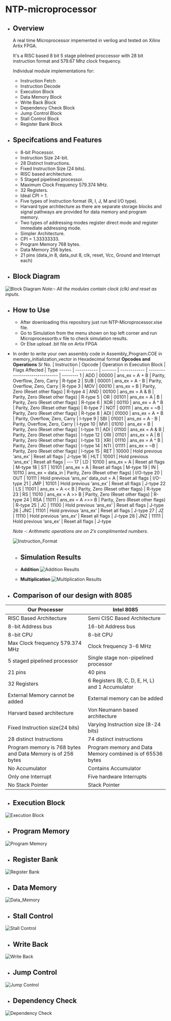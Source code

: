 # NTP-microprocessor



* ## Overview
  
  A real time Microprocessor impemented in verilog and tested on Xilinx Artix FPGA.
  
  It's a RISC based 8 bit 5 stage pilelined proccessor with 28 bit instruction format and 579.67 Mhz clock frequency.
  
  Individual module implementations for:
  * Instruction Fetch
  * Instruction Decode
  * Execution Block
  * Data Memory Block
  * Write Back Block
  * Dependency Check Block
  * Jump Control Block
  * Stall Control Block
  * Register Bank Block

* ## Specifcations and Features

  * 8-bit Processor.
  * Instruction Size 24-bit.
  * 28 Distinct Instructions.
  * Fixed Instruction Size (24 bits).
  * RISC based architecture.
  * 5 Staged pipelined processor.
  * Maximum Clock Frequency 579.374 MHz.
  * 32 Registers.
  * Ideal CPI = 1.
  * Five types of Instruction format (R, I, J, M and I/O type).
  * Harvard type architecture as there are separate storage blocks and signal pathways are provided for data memory and program memory.
  * Two types of addressing modes register direct mode and register immediate addressing mode.
  * Simpler Architecture.
  * CPI = 1.33333333.
  * Program Memory 768 bytes.
  * Data Memory 256 bytes.
  * 21 pins (data_in 8, data_out 8, clk, reset, Vcc, Ground and Interrupt each)
  
* ## Block Diagram

![Block Diagram](.images/BlockDiagram.png)
*Note:- All the modules contain clock (clk) and reset as inputs.*

* ## How to Use
  * After downloading this repository just run NTP-Microprocessor.xise file.
  * Go to Simulation from the menu shown on top left corner and run Microprocessortb.v file to check simulation results.
  * Or Else upload .bit file on Artix FPGA
  
* In order to write your own assembly code in Assembly_Program.COE in memory_initialization_vector in Hexadecimal format
  **Opcodes and Operations**
  Sr No. | Instruction | Opcode | Operation in Execution Block | Flags Affected | Type
  ------ | ----------- | ------- | ------------ | ------------------------------ | --------
  1 | ADD | 00000 | ans_ex = A + B | Parity, Overflow, Zero, Carry | R-type
  2 | SUB | 00001 | ans_ex = A - B | Parity, Overflow, Zero, Carry | R-type
  3 | MOV | 00010 | ans_ex = B | Parity, Zero (Reset other flags) | R-type
  4 | AND | 00100 | ans_ex = A & B | Parity, Zero (Reset other flags) | R-type
  5 | OR | 00101 | ans_ex = A &#124; B | Parity, Zero (Reset other flags) | R-type
  6 | XOR | 00110 | ans_ex = A ^ B | Parity, Zero (Reset other flags) | R-type
  7 | NOT | 00111 | ans_ex = ~B | Parity, Zero (Reset other flags) | R-type
  8 | ADI | 01000 | ans_ex = A + B | Parity, Overflow, Zero, Carry | I-type
  9 | SBI | 01001 | ans_ex = A - B | Parity, Overflow, Zero, Carry | I-type
  10 | MVI | 01010 | ans_ex = B | Parity, Zero (Reset other flags) | I-type
  11 | ADI | 01100 | ans_ex = A & B | Parity, Zero (Reset other flags) | I-type
  12 | ORI | 01101 | ans_ex = A &#124; B | Parity, Zero (Reset other flags) | I-type
  13 | XRI | 01110 | ans_ex = A ^ B | Parity, Zero (Reset other flags) | I-type
  14 | NTI | 01111 | ans_ex = ~B | Parity, Zero (Reset other flags) | I-type
  15 | RET | 10000 | Hold previous ‘ans_ex’ | Reset all flags | J-type
  16 | HLT | 10001 | Hold previous ‘ans_ex’ | Reset all flags | ---
  17 | LD | 10100 | ans_ex = A | Reset all flags | M-type
  18 | ST | 10101 | ans_ex = A | Reset all flags | M-type
  19 | IN | 10110 | ans_ex = data_in | Parity, Zero (Reset other flags) | I/O-type
  20 | OUT | 10111 | Hold previous ‘ans_ex’ data_out = A | Reset all flags | I/O-type
  21 | JMP | 10101 | Hold previous ‘ans_ex’ | Reset all flags | J-type
  22 | LS | 11001 | ans_ex = A << B | Parity, Zero (Reset other flags) | R-type
  23 | RS | 11010 | ans_ex = A >> B | Parity, Zero (Reset other flags) | R-type
  24 | RSA | 11011 | ans_ex = A >>> B | Parity, Zero (Reset other flags) | R-type
  25 | JC | 11100 | Hold previous ‘ans_ex’ | Reset all flags | J-type
  26 | JNC | 11101 | Hold previous ‘ans_ex’ | Reset all flags | J-type
  27 | JZ | 11110 | Hold previous ‘ans_ex’ | Reset all flags | J-type
  28 | JNZ | 11111 | Hold previous ‘ans_ex’ | Reset all flags | J-type
  
  *Note -: Arithmetic operations are on 2’s complimented numbers.*
  
  ![Instruction_Format](.images/Instruction_Format.png)

  * ## Simulation Results

  * **Addition**
    ![Addition Results](.images/Addition.png)
 
  * **Multiplication**
    ![Multiplication Results](.images/Multiplication.png)
    

* ## Comparison of our design with 8085

Our Processer | Intel 8085
------------- | ----------
RISC Based Architecture | Semi CISC Based Architecture
8-bit Address bus | 16-bit Address bus
8-bit CPU | 8-bit CPU
Max Clock frequency 579.374 MHz | Clock frequency 3-6 MHz
5 staged pipelined processor | Single stage non-pipelined processor
21 pins | 40 pins
32 Registers | 6 Registers (B, C, D, E, H, L) and 1 Accumulator
External Memory cannot be added | External memory can be added
Harvard based architecture | Von Neumann based architecture
Fixed Instruction size(24 bits) | Varying Instruction size (8-24 bits)
28 distinct Instructions | 74 distinct instructions
Program memory is 768 bytes and Data Memory is of 256 bytes | Program memory and Data Memory combined is of 65536 bytes
No Accumulator | Contains Accumulator
Only one Interrupt | Five hardware Interrupts
No Stack Pointer | Stack Pointer

* ## Execution Block

![Execution Block](.images/Execution_Block.png)

* ## Program Memory

![Program Memory](.images/Program_Memory.png)

* ## Register Bank

![Register Bank](.images/Register_Bank.png)

* ## Data Memory

![Data_Memory](.images/Data_Memory.png)

* ## Stall Control

![Stall Control](.images/Stall_Control.png)

* ## Write Back

![Write Back](.images/Write_Back.png)

* ## Jump Control

![Jump Control](.images/Jump_Control.png)

* ## Dependency Check

![Dependency Check](.images/Dependency_Check.png)



